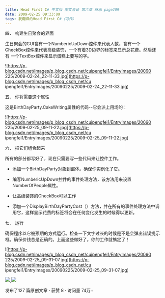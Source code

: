 ```yaml
---
title: Head First C# 中文版 图文皆译 第六章 继承 page209
date: 2009-02-25 09:33:00
tags: 我翻译的Head First C#（习作）
---
```

四．  构建生日聚会的界面

生日聚会的GUI含有一个NumbericUpDown控件来代表人数，含有一个CheckBox控件来代表高级装饰，一个有着3D边界的标签来显示总花费。然后还有
一个TextBox控件来显示蛋糕上要写的字。

![https://p-blog.csdn.net/images/p_blog_csdn_net/cuipengfei1/EntryImages/20090
225/2009-02-24_22-11-33.jpg](https://p-blog.csdn.net/images/p_blog_csdn_net/cu
ipengfei1/EntryImages/20090225/2009-02-24_22-11-33.jpg)

五．  你将需要这个属性

这是BirthDayParty.CakeWriting属性的代码--它会派上用场的：

![https://p-blog.csdn.net/images/p_blog_csdn_net/cuipengfei1/EntryImages/20090
225/2009-02-25_09-11-22.jpg](https://p-blog.csdn.net/images/p_blog_csdn_net/cu
ipengfei1/EntryImages/20090225/2009-02-25_09-11-22.jpg)

六．  把它们组合起来

所有的部分都写好了，现在只需要写一些代码来让控件工作。

*  添加一个BirthDayParty对象到窗体。确保你实例化了它。 

*  编写NumbericUpDown控件的事件处理方法，该方法用来设置NumberOfPeople属性。 

*  让高级装饰的CheckBox可以工作 

*  添加一个DisplayBirthDayPartyCost（）方法，并在所有的事件处理方法中调用它，这样显示花费的标签将会在任何变化发生的时候得以更新。 

七．  运行

确保程序以它被预期的方式运行。检查一下文字过长的时候是不是会弹出错误提示框。确保价钱总是正确的。上面这些做好了，你的工作就搞定了！

![https://p-blog.csdn.net/images/p_blog_csdn_net/cuipengfei1/EntryImages/20090
225/2009-02-25_09-31-07.jpg](https://p-blog.csdn.net/images/p_blog_csdn_net/cu
ipengfei1/EntryImages/20090225/2009-02-25_09-31-07.jpg)



[ ![](https://profile.csdnimg.cn/5/2/5/3_cuipengfei1)
![](https://g.csdnimg.cn/static/user-reg-year/1x/11.png)
](https://blog.csdn.net/cuipengfei1)



发布了127 篇原创文章  ·  获赞 8  ·  访问量 74万+

